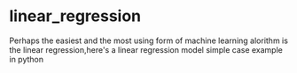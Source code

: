 # linear_regression
Perhaps the easiest and the most using form of machine learning alorithm is the linear regression,here's a linear regression model simple case example in python
